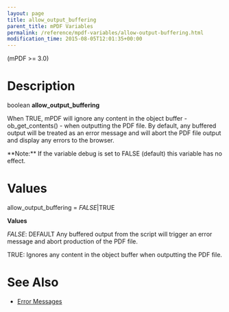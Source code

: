 ```yaml
---
layout: page
title: allow_output_buffering
parent_title: mPDF Variables
permalink: /reference/mpdf-variables/allow-output-buffering.html
modification_time: 2015-08-05T12:01:35+00:00
---
```


(mPDF &gt;= 3.0)

# Description

boolean **allow_output_buffering**

When <span class="smallblock">TRUE</span>, mPDF will ignore any content in the object buffer - ob_get_contents() - when outputting the PDF file. By default, any buffered output will be treated as an error message and will abort the PDF file output and display any errors to the browser.

<div class="alert alert-info" role="alert">**Note:** If the variable <span class="parameter">debug</span> is set to <span class="smallblock">FALSE</span> (default) this variable has no effect.</div>

# Values

<span class="parameter">allow_output_buffering</span> = *<span class="smallblock">FALSE</span>*|<span class="smallblock">TRUE</span>

**Values**

*<span class="smallblock">FALSE</span>*: <span class="smallblock">DEFAULT</span> Any buffered output from the script will trigger an error message and abort production of the PDF file.

<span class="smallblock">TRUE</span>: Ignores any content in the object buffer when outputting the PDF file.

# See Also

<ul>
<li class="manual_boxlist"><a href="{{ "/troubleshooting/error-messages.html" | prepend: site.baseurl }}">Error Messages</a>

</li>
</ul>

